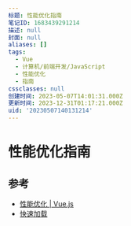 ```yaml
---
标题: 性能优化指南
笔记ID: 1683439291214
描述: null
封面: null
aliases: []
tags:
  - Vue
  - 计算机/前端开发/JavaScript
  - 性能优化
  - 指南
cssclasses: null
创建时间: 2023-05-07T14:01:31.000Z
更新时间: 2023-12-31T01:17:21.000Z
uid: '20230507140131214'
---
```


# 性能优化指南

## 参考

- [性能优化 | Vue.js](https://cn.vuejs.org/guide/best-practices/performance.html#profiling-options)
- [快速加载](https://web.dev/fast/)
